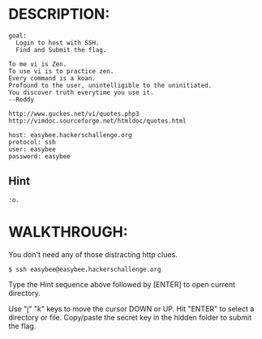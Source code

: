 # DESCRIPTION: #

~~~~
goal:
  Login to host with SSH.
  Find and Submit the flag.

To me vi is Zen.
To use vi is to practice zen.
Every command is a koan.
Profound to the user, unintelligible to the uninitiated.
You discover truth everytime you use it.
--Reddy

http://www.guckes.net/vi/quotes.php3
http://vimdoc.sourceforge.net/htmldoc/quotes.html

host: easybee.hackerschallenge.org
protocol: ssh
user: easybee
password: easybee
~~~~

## Hint ##

~~~~
:o.
~~~~


# WALKTHROUGH: #

You don't need any of those distracting http clues.

~~~~
$ ssh easybee@easybee.hackerschallenge.org
~~~~

Type the Hint sequence above followed by [ENTER] to open current directory.

Use "j" "k" keys to move the cursor DOWN or UP.
Hit "ENTER" to select a directory or file.
Copy/paste the secret key in the hidden folder to submit the flag.
